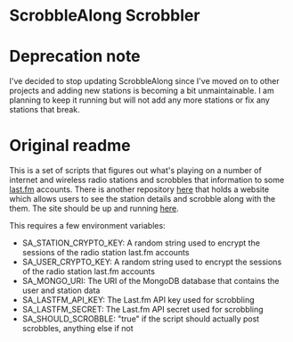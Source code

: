 ScrobbleAlong Scrobbler
=======================

# Deprecation note

I've decided to stop updating ScrobbleAlong since I've moved on to other projects and adding new stations is becoming a bit unmaintainable. I am planning to keep it running but will not add any more stations or fix any stations that break.

# Original readme

This is a set of scripts that figures out what's playing on a number of internet and wireless radio stations and scrobbles that information to some [last.fm](http://last.fm/) accounts. There is another repository [here](https://github.com/bonnici/scrobble-along-website) that holds a website which allows users to see the station details and scrobble along with the them. The site should be up and running [here](http://scrobblealong.com).

This requires a few environment variables:
* SA_STATION_CRYPTO_KEY: A random string used to encrypt the sessions of the radio station last.fm accounts
* SA_USER_CRYPTO_KEY: A random string used to encrypt the sessions of the radio station last.fm accounts
* SA_MONGO_URI: The URI of the MongoDB database that contains the user and station data
* SA_LASTFM_API_KEY: The Last.fm API key used for scrobbling
* SA_LASTFM_SECRET: The Last.fm API secret used for scrobbling
* SA_SHOULD_SCROBBLE: "true" if the script should actually post scrobbles, anything else if not
